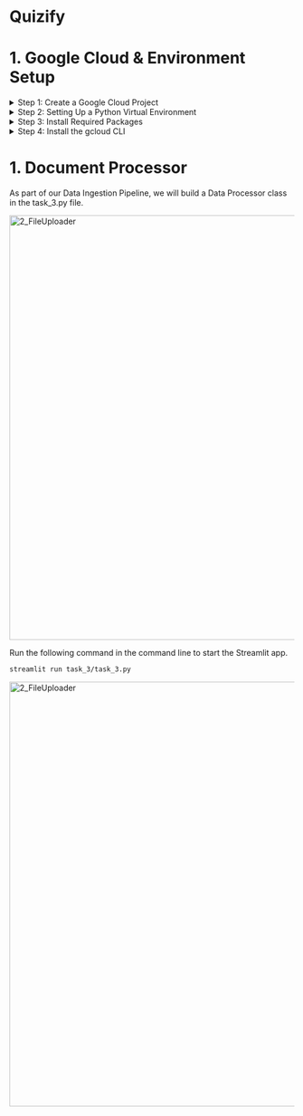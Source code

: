 # Quizify

# 1. Google Cloud & Environment Setup

<details>
  <summary>Step 1: Create a Google Cloud Project</summary>

1. **Start a New Project**:
   - Go to the [Google Cloud Console](https://console.cloud.google.com/).
   - Click on the project drop-down menu at the top of the page and select “New Project.”
   - Name your project something like "Quizify" and create it.

2. **Enable Vertex AI APIs**:
   - Navigate to the [Vertex AI section](https://console.cloud.google.com/vertex-ai/).
   - Enable all the recommended APIs to ensure you have the necessary functionalities for your project.

3. **Set Up Service Accounts**:
   - In the Google Cloud Console, search for **Service Accounts** in the top search bar.
   - Create a new service account and assign the role **Owner** to it for broad permissions.
   - Generate an authentication key in JSON format for this service account and download it.

4. **Configure Authentication**:
   - Place the downloaded JSON file into your project directory.
   - Open your terminal and set an environment variable to point to your JSON key file:
     ```bash
     export GOOGLE_APPLICATION_CREDENTIALS="/path/to/your/authentication.json"
     ```
   - To ensure your security, add the JSON key file to your `.gitignore` to prevent it from being uploaded to version control.

</details>

<details>
  <summary>Step 2: Setting Up a Python Virtual Environment</summary>

1. **Create a Virtual Environment** (recommended for managing dependencies):
   - In your terminal, navigate to your project directory.
   - Run the following command to create a virtual environment named `env`:
     ```bash
     python3 -m venv env
     ```
   - Activate the environment:
     ```bash
     source env/bin/activate
     ```

2. **Update `.gitignore`**:
   - To keep your repository clean, add the virtual environment folder (`env/`) to your `.gitignore` file. This prevents it from being tracked by version control.

</details>

<details>
  <summary>Step 3: Install Required Packages</summary>

1. **Dependencies Installation**:
   - Ensure you have a `requirements.txt` file listing all the necessary Python packages for your project.
   - With your virtual environment activated, install the required packages:
     ```bash
     pip install -r requirements.txt
     ```

</details>

<details>
  <summary>Step 4: Install the gcloud CLI</summary>

  - Follow the instruction on [Install the gcloud CLI](https://cloud.google.com/sdk/docs/install)
</details>

# 1. Document Processor

As part of our Data Ingestion Pipeline, we will build a Data Processor class in the task_3.py file. 


<img width="750" alt="2_FileUploader" src="https://github.com/NegarTajziyehchi/Quizify/assets/6012786/5c91627a-c838-4a4c-8345-ae4aace02d03">

Run the following command in the command line to start the Streamlit app.

```bash
streamlit run task_3/task_3.py
```

<img width="750" alt="2_FileUploader" src="https://github.com/NegarTajziyehchi/Quizify/assets/6012786/8623c48f-c788-40cf-a142-53a98ed82678">


